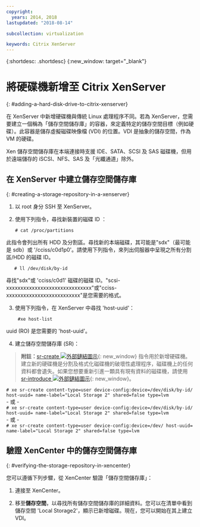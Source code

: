 ```yaml
---
copyright:
  years: 2014, 2018
lastupdated: "2018-08-14"

subcollection: virtualization

keywords: Citrix XenServer
---
```


{:shortdesc: .shortdesc}
{:new_window: target="_blank"}

# 將硬碟機新增至 Citrix XenServer
{: #adding-a-hard-disk-drive-to-citrix-xenserver}

在 XenServer 中新增硬碟機與傳統 Linux 處理程序不同。若為 XenServer，您需要建立一個稱為「儲存空間儲存庫」的容器，來定義特定的儲存空間目標（例如硬碟）。此容器是儲存虛擬磁碟映像檔 (VDI) 的位置。VDI 是抽象的儲存空間，作為 VM 的硬碟。

Xen 儲存空間儲存庫在本端連接時支援 IDE、SATA、SCSI 及 SAS 磁碟機，但用於遠端儲存的 iSCSI、NFS、SAS 及「光纖通道」除外。

## 在 XenServer 中建立儲存空間儲存庫
{: #creating-a-storage-repository-in-a-xenserver}

1. 以 root 身分 SSH 至 XenServer。

2. 使用下列指令，尋找新裝置的磁碟 ID ：

       # cat /proc/partitions

  此指令會列出所有 HDD 及分割區。尋找新的本端磁碟，其可能是"sdx"（最可能是 sdb）或 '/cciss/c0d1p0'。請使用下列指令，來列出伺服器中呈現之所有分割區/HDD 的磁碟 ID。

       # ll /dev/disk/by-id

  尋找"sdx"或 'cciss/c0d1' 磁碟的磁碟 ID。"scsi-xxxxxxxxxxxxxxxxxxxxxxxxxxxxxx"或"cciss-xxxxxxxxxxxxxxxxxxxxxxxxxx"是您需要的格式。

3. 使用下列指令，在 XenServer 中尋找 'host-uuid'：

        #xe host-list

  uuid (RO) 是您需要的 'host-uuid'。

4. 建立儲存空間儲存庫 (SR)：

  > **附註：**[sr-create ![外部鏈結圖示](../../icons/launch-glyph.svg "外部鏈結圖示")](http://support.citrix.com/article/CTX121313){: new_window} 指令用於新增硬碟機。建立新的硬碟機是分割及格式化磁碟機的破壞性處理程序，磁碟機上的任何資料都會遺失。如果您想要重新引進一顆具有現有資料的磁碟機，請使用 [sr-introduce ![外部鏈結圖示](../../icons/launch-glyph.svg "外部鏈結圖示")](http://support.citrix.com/article/CTX121896){: new_window}。

  `# xe sr-create content-type=user device-config:device=/dev/disk/by-id/ host-uuid= name-label="Local Storage 2" shared=false type=lvm`<br/>
  \- 或 -<br/>
  `# xe sr-create content-type=user device-config:device=/dev/disk/by-id/ host-uuid= name-label="Local Storage 2" shared=false type=lvm`<br/>
  \- 或 -<br/>
  `# xe sr-create content-type=user device-config:device=/dev/ host-uuid= name-label="Local Storage 2" shared=false type=lvm`

## 驗證 XenCenter 中的儲存空間儲存庫
{: #verifying-the-storage-repository-in-xencenter}

您可以遵循下列步驟，從 XenCenter 驗證「儲存空間儲存庫」：

1. 連接至 XenCenter。

2. 移至**儲存空間**，以尋找所有儲存空間儲存庫的詳細資料。您可以在清單中看到儲存空間 'Local Storage2'，顯示已新增磁碟。現在，您可以開始在其上建立 VDI。
